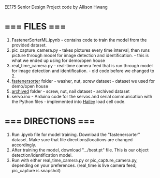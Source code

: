 EE175 Senior Design Project code by Allison Hwang 

# === FILES ===

1. FastenerSorterML.ipynb
       - contains code to train the model from the provided dataset.
2. pic_capture_camera.py
       - takes pictures every time interval, then runs picture through model for image detection and identification.
       - this is what we ended up using for demo/open house
3. real_time_camera.py
       - real-time camera feed that is run through model for image detection and identification.
       - old code before we changed to 2.
4. [fastenersorter](https://drive.google.com/drive/folders/1uJurxp6nRdFV1guRVz9-hfrJKwRSHw9s?usp=sharing) folder 
       - washer, nut, screw dataset
       - dataset we used for demo/open house
5. [archived](https://drive.google.com/drive/folders/194mSxcmr0wEsQ1eHcdYRuZhqXKjjHnB-?usp=sharing) folder
       - screw, nut, nail dataset
       - archived dataset
6. servo.ino
       - Arduino code for the servos and serial communication with the Python files
       - implemented into [Hailey](https://github.com/Hltn95/fastenersorter/blob/main/ServoControlLoadcellOutput.ino) load cell code.
   




# === DIRECTIONS ===

1. Run .ipynb file for model training. Download the "fastenersorter" dataset. Make sure that file directions/locations are changed accordingly.
2. After training the model, download ".../best.pt" file. This is our object detection/identification model.
3. Run with either real_time_camera.py or pic_capture_camera.py, depending on your preferences. (real_time is live camera feed, pic_capture is snapshot)

